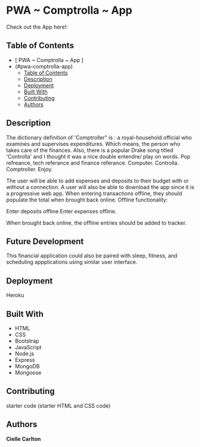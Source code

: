  
# PWA ~ Comptrolla ~ App 
Check out the App here!:
## Table of Contents

- [ PWA ~ Comptrolla ~ App ]
- (#pwa-comptrolla-app)
  - [Table of Contents](#table-of-contents)
  - [Description](#description)
  - [Deployment](#deployment)
  - [Built With](#built-with)
  - [Contributing](#contributing)
  - [Authors](#authors)
 

## Description

The dictionary definition of 'Comptroller" is : a royal-household official who examines and supervises expenditures. Which means, the person who takes care of the finances. Also, there is a popular Drake song titled 'Controlla' and I thought it was a nice double entendre/ play on words. Pop refreance, tech referance and finance referance. Computer.  Controlla. Comptroller. Enjoy. 


The user will be able to add expenses and deposits to their budget with or without a connection. A user will also be able to download the app since it is a progressive web app. When entering transactions offline, they should populate the total when brought back online. Offline functionality: 

Enter deposits offline
Enter expenses offline. 

When brought back online, the offline entries should be added to tracker.

## Future Development 
This financial application could also be paired with sleep, fitness, and scheduling appplications using similar user interface. 

## Deployment

Heroku

## Built With

* HTML
* CSS
* Bootstrap
* JavaScript
* Node.js
* Express
* MongoDB
* Mongoose

## Contributing

 starter code (starter HTML and CSS code)

## Authors

**Cielle Carlton**

